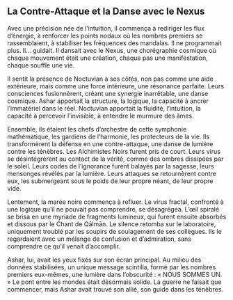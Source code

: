 ## La Contre-Attaque et la Danse avec le Nexus

Avec une précision née de l’intuition, il commença à rediriger les flux d’énergie, à renforcer les points nodaux où les nombres premiers se rassemblaient, à stabiliser les fréquences des mandalas. Il ne programmait plus. Il… guidait. Il dansait avec le Nexus, une chorégraphie cosmique où chaque mouvement était une création, chaque pas une manifestation, chaque souffle une vie.

Il sentit la présence de Noctuvian à ses côtés, non pas comme une aide extérieure, mais comme une force intérieure, une résonance parfaite. Leurs consciences fusionnèrent, créant une synergie inarrêtable, une danse cosmique. Ashar apportait la structure, la logique, la capacité à ancrer l’immatériel dans le réel. Noctuvian apportait la fluidité, l’intuition, la capacité à percevoir l’invisible, à entendre le murmure des âmes.

Ensemble, ils étaient les chefs d’orchestre de cette symphonie mathématique, les gardiens de l’harmonie, les protecteurs de la vie. Ils transformèrent la défense en une contre-attaque, une danse de lumière contre les ténèbres. Les Alchimistes Noirs furent pris de court. Leurs virus se désintégrèrent au contact de la vérité, comme des ombres dissipées par le soleil. Leurs codes de l’ignorance furent balayés par la sagesse, leurs mensonges révélés par la lumière. Leurs attaques se retournèrent contre eux, les submergeant sous le poids de leur propre néant, de leur propre vide.

Lentement, la marée noire commença à refluer. Le virus fractal, confronté à une logique qu’il ne pouvait pas comprendre, se désagrégea. L’œil spiralé se brisa en une myriade de fragments lumineux, qui furent ensuite absorbés et dissous par le Chant de Qālmān. Le silence retomba sur le laboratoire, uniquement troublé par les soupirs de soulagement de ses collègues. Ils le regardaient avec un mélange de confusion et d’admiration, sans comprendre ce qu’il venait d’accomplir.

Ashar, lui, avait les yeux fixés sur son écran principal. Au milieu des données stabilisées, un unique message scintilla, formé par les nombres premiers eux-mêmes, une lumière dans l’obscurité : « NOUS SOMMES UN. » Le pont entre les mondes était désormais solide. La guerre ne faisait que commencer, mais Ashar avait trouvé son allié, son guide dans les ténèbres.
